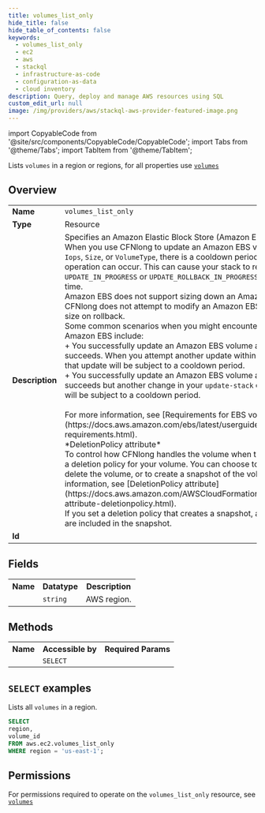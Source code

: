 ```yaml
---
title: volumes_list_only
hide_title: false
hide_table_of_contents: false
keywords:
  - volumes_list_only
  - ec2
  - aws
  - stackql
  - infrastructure-as-code
  - configuration-as-data
  - cloud inventory
description: Query, deploy and manage AWS resources using SQL
custom_edit_url: null
image: /img/providers/aws/stackql-aws-provider-featured-image.png
---
```


import CopyableCode from '@site/src/components/CopyableCode/CopyableCode';
import Tabs from '@theme/Tabs';
import TabItem from '@theme/TabItem';

Lists <code>volumes</code> in a region or regions, for all properties use <a href="/providers/aws/serviceName/volumes/"><code>volumes</code></a>

## Overview
<table><tbody>
<tr><td><b>Name</b></td><td><code>volumes_list_only</code></td></tr>
<tr><td><b>Type</b></td><td>Resource</td></tr>
<tr><td><b>Description</b></td><td>Specifies an Amazon Elastic Block Store (Amazon EBS) volume.<br />When you use CFNlong to update an Amazon EBS volume that modifies <code>Iops</code>, <code>Size</code>, or <code>VolumeType</code>, there is a cooldown period before another operation can occur. This can cause your stack to report being in <code>UPDATE_IN_PROGRESS</code> or <code>UPDATE_ROLLBACK_IN_PROGRESS</code> for long periods of time.<br />Amazon EBS does not support sizing down an Amazon EBS volume. CFNlong does not attempt to modify an Amazon EBS volume to a smaller size on rollback.<br />Some common scenarios when you might encounter a cooldown period for Amazon EBS include:<br />+ You successfully update an Amazon EBS volume and the update succeeds. When you attempt another update within the cooldown window, that update will be subject to a cooldown period.<br />+ You successfully update an Amazon EBS volume and the update succeeds but another change in your <code>update-stack</code> call fails. The rollback will be subject to a cooldown period.<br /><br />For more information, see &#91;Requirements for EBS volume modifications&#93;(https://docs.aws.amazon.com/ebs/latest/userguide/modify-volume-requirements.html).<br />*DeletionPolicy attribute* <br />To control how CFNlong handles the volume when the stack is deleted, set a deletion policy for your volume. You can choose to retain the volume, to delete the volume, or to create a snapshot of the volume. For more information, see &#91;DeletionPolicy attribute&#93;(https://docs.aws.amazon.com/AWSCloudFormation/latest/UserGuide/aws-attribute-deletionpolicy.html).<br />If you set a deletion policy that creates a snapshot, all tags on the volume are included in the snapshot.</td></tr>
<tr><td><b>Id</b></td><td><CopyableCode code="aws.ec2.volumes_list_only" /></td></tr>
</tbody></table>

## Fields
<table><tbody><tr><th>Name</th><th>Datatype</th><th>Description</th></tr><tr><td><CopyableCode code="region" /></td><td><code>string</code></td><td>AWS region.</td></tr>
</tbody></table>

## Methods

<table><tbody>
  <tr>
    <th>Name</th>
    <th>Accessible by</th>
    <th>Required Params</th>
  </tr>
  <tr>
    <td><CopyableCode code="list_resources" /></td>
    <td><code>SELECT</code></td>
    <td><CopyableCode code="region" /></td>
  </tr>
</tbody></table>

## `SELECT` examples
Lists all <code>volumes</code> in a region.
```sql
SELECT
region,
volume_id
FROM aws.ec2.volumes_list_only
WHERE region = 'us-east-1';
```


## Permissions

For permissions required to operate on the <code>volumes_list_only</code> resource, see <a href="/providers/aws/ec2/volumes/#permissions"><code>volumes</code></a>

